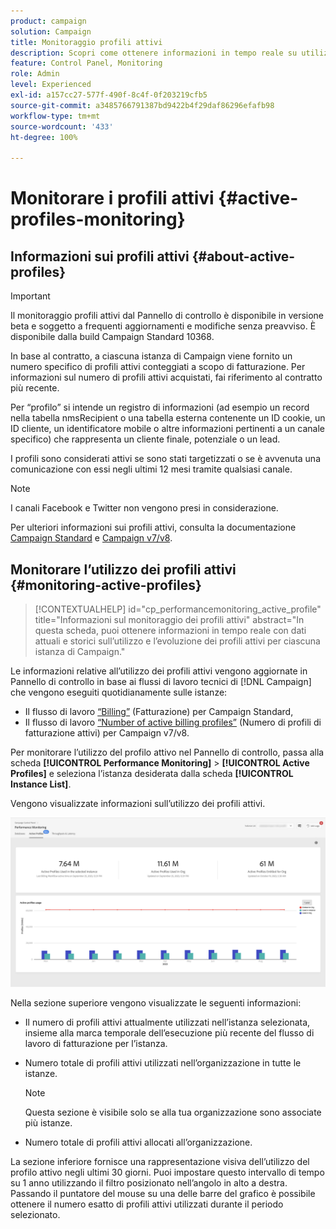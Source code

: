 ```yaml
---
product: campaign
solution: Campaign
title: Monitoraggio profili attivi
description: Scopri come ottenere informazioni in tempo reale su utilizzi ed evoluzioni più recenti e storici dei profili attivi per ciascuna delle istanze di Campaign.
feature: Control Panel, Monitoring
role: Admin
level: Experienced
exl-id: a157cc27-577f-490f-8c4f-0f203219cfb5
source-git-commit: a3485766791387bd9422b4f29daf86296efafb98
workflow-type: tm+mt
source-wordcount: '433'
ht-degree: 100%

---
```


# Monitorare i profili attivi {#active-profiles-monitoring}

## Informazioni sui profili attivi {#about-active-profiles}

>[!IMPORTANT]
>
>Il monitoraggio profili attivi dal Pannello di controllo è disponibile in versione beta e soggetto a frequenti aggiornamenti e modifiche senza preavviso. È disponibile dalla build Campaign Standard 10368.

In base al contratto, a ciascuna istanza di Campaign viene fornito un numero specifico di profili attivi conteggiati a scopo di fatturazione. Per informazioni sul numero di profili attivi acquistati, fai riferimento al contratto più recente.

Per “profilo” si intende un registro di informazioni (ad esempio un record nella tabella nmsRecipient o una tabella esterna contenente un ID cookie, un ID cliente, un identificatore mobile o altre informazioni pertinenti a un canale specifico) che rappresenta un cliente finale, potenziale o un lead.

I profili sono considerati attivi se sono stati targetizzati o se è avvenuta una comunicazione con essi negli ultimi 12 mesi tramite qualsiasi canale.

>[!NOTE]
>
>I canali Facebook e Twitter non vengono presi in considerazione.

Per ulteriori informazioni sui profili attivi, consulta la documentazione [Campaign Standard](https://experienceleague.adobe.com/docs/campaign-standard/using/profiles-and-audiences/managing-profiles/active-profiles.html?lang=it) e [Campaign v7/v8](https://experienceleague.adobe.com/docs/campaign-classic/using/getting-started/profile-management/about-profiles.html?lang=it#active-profiles).

## Monitorare l’utilizzo dei profili attivi {#monitoring-active-profiles}

>[!CONTEXTUALHELP]
>id="cp_performancemonitoring_active_profile"
>title="Informazioni sul monitoraggio dei profili attivi"
>abstract="In questa scheda, puoi ottenere informazioni in tempo reale con dati attuali e storici sull’utilizzo e l’evoluzione dei profili attivi per ciascuna istanza di Campaign."

Le informazioni relative all’utilizzo dei profili attivi vengono aggiornate in Pannello di controllo in base ai flussi di lavoro tecnici di [!DNL Campaign] che vengono eseguiti quotidianamente sulle istanze:
* Il flusso di lavoro [“Billing”](https://experienceleague.adobe.com/docs/campaign-standard/using/administrating/application-settings/technical-workflows.html?lang=it) (Fatturazione) per Campaign Standard,
* Il flusso di lavoro [“Number of active billing profiles”](https://experienceleague.adobe.com/docs/campaign-classic/using/automating-with-workflows/advanced-management/about-technical-workflows.html?lang=it) (Numero di profili di fatturazione attivi) per Campaign v7/v8.


Per monitorare l’utilizzo del profilo attivo nel Pannello di controllo, passa alla scheda **[!UICONTROL Performance Monitoring]** > **[!UICONTROL Active Profiles]** e seleziona l’istanza desiderata dalla scheda **[!UICONTROL Instance List]**.

Vengono visualizzate informazioni sull’utilizzo dei profili attivi.

![](assets/active-profiles-graph.png)

Nella sezione superiore vengono visualizzate le seguenti informazioni:

* Il numero di profili attivi attualmente utilizzati nell’istanza selezionata, insieme alla marca temporale dell’esecuzione più recente del flusso di lavoro di fatturazione per l’istanza.

* Numero totale di profili attivi utilizzati nell’organizzazione in tutte le istanze.

  >[!NOTE]
  >
  >Questa sezione è visibile solo se alla tua organizzazione sono associate più istanze.

* Numero totale di profili attivi allocati all’organizzazione.

La sezione inferiore fornisce una rappresentazione visiva dell’utilizzo del profilo attivo negli ultimi 30 giorni. Puoi impostare questo intervallo di tempo su 1 anno utilizzando il filtro posizionato nell’angolo in alto a destra. Passando il puntatore del mouse su una delle barre del grafico è possibile ottenere il numero esatto di profili attivi utilizzati durante il periodo selezionato.

